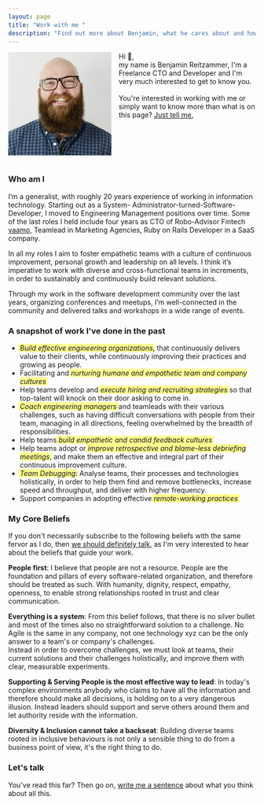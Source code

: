 ```yaml
---
layout: page
title: "Work with me "
description: "Find out more about Benjamin, what he cares about and how he can work with you."
---
```


<style>
#a-snapshot-of-work-ive-done-in-the-past + ul em { background-color: #fffd91; box-shadow: 0.25em 0 0 #fffd91,-0.25em 0 0 #fffd91; }
</style>

<p>
  <img id="aboutimg" style="float:left; margin:0 15px 15px 0;" src="/static/img/benjamin.jpg" />
  Hi 👋,
  <br>
  my name is Benjamin Reitzammer, I'm a Freelance CTO and Developer and I'm very much interested to get to know you.
  <br>
  <br>
  You're interested in working with me or simply want to know more than what is on this page?
  <a href="/contact">Just tell me.</a>
</p>
<div style='clear: both;'></div>

### Who am I

I’m a generalist, with roughly 20 years experience of working in information technology. Starting out as a System-
Administrator-turned-Software-Developer, I moved to Engineering Management positions over time. Some of the last roles I
held include four years as CTO of Robo-Advisor Fintech [vaamo](https://www.vaamo.de), Teamlead in Marketing Agencies, Ruby on
Rails Developer in a SaaS company.

In all my roles I aim to foster empathetic teams with a culture of continuous improvement, personal growth and
leadership on all levels. I think it’s imperative to work with diverse and cross-functional teams in increments, in
order to sustainably and continuously build relevant solutions.

Through my work in the software development community over the last years, organizing conferences and meetups, I’m
well-connected in the community and delivered talks and workshops in a wide range of events.


### A snapshot of work I've done in the past

- *Build effective engineering organizations*, that continuously delivers value to their clients, while continuously
  improving their practices and growing as people.
- Facilitating and *nurturing humane and empathetic team and company cultures*
- Help teams develop and *execute hiring and recruiting strategies* so that top-talent will knock on their door asking to come in.
- *Coach engineering managers* and teamleads with their various challenges, such as having difficult conversations with
  people from their team, managing in all directions, feeling overwhelmed by the breadth of responsibilities.
- Help teams *build empathetic and candid feedback cultures*
- Help teams adopt or *improve retrospective and blame-less debriefing meetings*, and make them an effective and integral
  part of their continuous improvement culture.
- *Team Debugging*: Analyse teams, their processes and technologies holistically, in order to help them find and remove
  bottlenecks, increase speed and throughput, and deliver with higher frequency.
- Support companies in adopting effective *remote-working practices*


### My Core Beliefs

If you don't necessarily subscribe to the following beliefs with the same fervor as I do, then [we should definitely
talk](/contact), as I'm very interested to hear about the beliefs that guide your work.

**People first**: I believe that people are not a resource. People are the foundation and pillars of every
software-related organization, and therefore should be treated as such. With humanity, dignity, respect, empathy,
openness, to enable strong relationships rooted in trust and clear communication.

**Everything is a system**: From this belief follows, that there is no silver bullet and most of the times also no
straightforward solution to a challenge. No Agile is the same in any company, not one technology xyz can be the only
answer to a team's or company's challenges.  
Instead in order to overcome challenges, we must look at teams, their current solutions and their challenges holistically,
and improve them with clear, measurable experiments.

**Supporting & Serving People is the most effective way to lead**: In today's complex environments anybody who claims
to have all the information and therefore should make all decisions, is holding on to a very dangerous illusion. Instead
leaders should support and serve others around them and let authority reside with the information.

**Diversity & Inclusion cannot take a backseat**: Building diverse teams rooted in inclusive behaviours is not only a
sensible thing to do from a business point of view, it's the right thing to do.

### Let's talk

You've read this far? Then go on, [write me a sentence](/contact) about what you think about all this.
